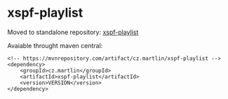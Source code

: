 # xspf-playlist

Moved to standalone repository: [xspf-playlist](https://github.com/martlin2cz/xspf-playlist)

Avaiable throught maven central:

    <!-- https://mvnrepository.com/artifact/cz.martlin/xspf-playlist -->
    <dependency>
        <groupId>cz.martlin</groupId>
        <artifactId>xspf-playlist</artifactId>
        <version>VERSION</version>
    </dependency>
